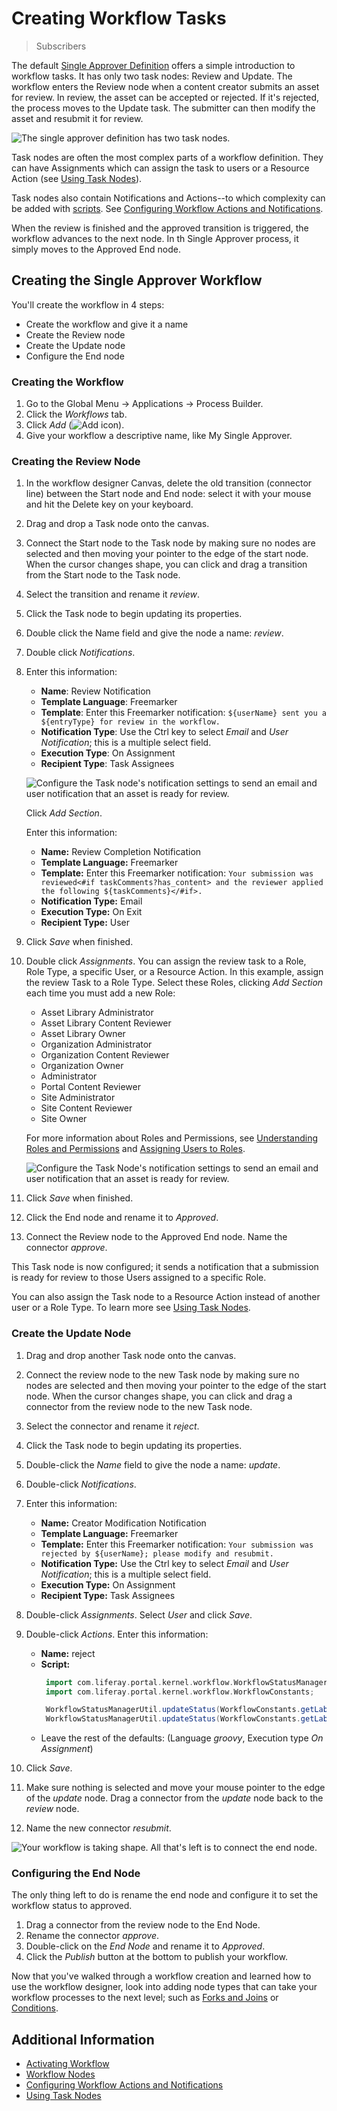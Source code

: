 # Creating Workflow Tasks

> Subscribers

The default [Single Approver Definition](https://github.com/liferay/liferay-learn/blob/master/docs/dxp/latest/en/process-automation/workflow/designing-and-managing-workflows/workflow-designer/workflow-designer-overview/resources/single-approver-definition.xml) offers a simple introduction to workflow tasks. It has only two task nodes: Review and Update. The workflow enters the Review node when a content creator submits an asset for review. In review, the asset can be accepted or rejected. If it's rejected, the process moves to the Update task. The submitter can then modify the asset and resubmit it for review.

![The single approver definition has two task nodes.](./creating-workflow-tasks/images/01.png)

Task nodes are often the most complex parts of a workflow definition. They can have Assignments which can assign the task to users or a Resource Action (see [Using Task Nodes](./assigning-task-nodes.md)).

Task nodes also contain Notifications and Actions--to which complexity can be added with [scripts](../../developer-guide/using-the-script-engine-in-workflow.md). See [Configuring Workflow Actions and Notifications](./configuring-workflow-actions-and-notifications.md).

When the review is finished and the approved transition is triggered, the workflow advances to the next node. In th Single Approver process, it simply moves to the Approved End node.

## Creating the Single Approver Workflow

You'll create the workflow in 4 steps: 

* Create the workflow and give it a name
* Create the Review node
* Create the Update node
* Configure the End node

### Creating the Workflow

1. Go to the Global Menu &rarr; Applications &rarr; Process Builder.
1. Click the _Workflows_ tab.
1. Click _Add_ (![Add icon](../../../../images/icon-add.png)).
1. Give your workflow a descriptive name, like My Single Approver.

### Creating the Review Node

1. In the workflow designer Canvas, delete the old transition (connector line) between the Start node and End node: select it with your mouse and hit the Delete key on your keyboard.
1. Drag and drop a Task node onto the canvas. 
1. Connect the Start node to the Task node by making sure no nodes are selected and then moving your pointer to the edge of the start node. When the cursor changes shape, you can click and drag a transition from the Start node to the Task node.
1. Select the transition and rename it _review_.
1. Click the Task node to begin updating its properties.
1. Double click the Name field and give the node a name: _review_.
1. Double click _Notifications_.
1. Enter this information:

    * **Name**: Review Notification
    * **Template Language**: Freemarker
    * **Template**: Enter this Freemarker notification: `${userName} sent you a ${entryType} for review in the workflow.`
    * **Notification Type**: Use the Ctrl key to select _Email_ and _User Notification_; this is a multiple select field.
    * **Execution Type**: On Assignment
    * **Recipient Type**: Task Assignees

    ![Configure the Task node's notification settings to send an email and user notification that an asset is ready for review.](./creating-workflow-tasks/images/02.png)

    Click _Add Section_.

    Enter this information:

   * **Name:** Review Completion Notification
   * **Template Language:** Freemarker
   * **Template:** Enter this Freemarker notification: `Your submission was reviewed<#if taskComments?has_content> and the reviewer applied the following ${taskComments}</#if>.`
   * **Notification Type:** Email
   * **Execution Type:** On Exit
   * **Recipient Type:** User

1. Click _Save_ when finished.
1. Double click _Assignments_. You can assign the review task to a Role, Role Type, a specific User, or a Resource Action. In this example, assign the review Task to a Role Type. Select these Roles, clicking _Add Section_ each time you must add a new Role:

   * Asset Library Administrator
   * Asset Library Content Reviewer
   * Asset Library Owner
   * Organization Administrator
   * Organization Content Reviewer
   * Organization Owner
   * Administrator
   * Portal Content Reviewer
   * Site Administrator
   * Site Content Reviewer
   * Site Owner

   For more information about Roles and Permissions, see [Understanding Roles and Permissions](../../../../users-and-permissions/roles-and-permissions/understanding-roles-and-permissions.md) and [Assigning Users to Roles](../../../../users-and-permissions/roles-and-permissions/assigning-users-to-roles.md).

   ![Configure the Task Node's notification settings to send an email and user notification that an asset is ready for review.](./creating-workflow-tasks/images/03.png)

1. Click _Save_ when finished.

1. Click the End node and rename it to _Approved_.

1. Connect the Review node to the Approved End node. Name the connector _approve_.

This Task node is now configured; it sends a notification that a submission is ready for review to those Users assigned to a specific Role.

You can also assign the Task node to a Resource Action instead of another user or a Role Type. To learn more see [Using Task Nodes](./assigning-task-nodes.md).

### Create the Update Node

1. Drag and drop another Task node onto the canvas. 
1. Connect the review node to the new Task node by making sure no nodes are selected and then moving your pointer to the edge of the start node. When the cursor changes shape, you can click and drag a connector from the review node to the new Task node. 
1. Select the connector and rename it _reject_. 
1. Click the Task node to begin updating its properties. 
1. Double-click the _Name_ field to give the node a name: _update_. 
1. Double-click _Notifications_. 
1. Enter this information: 

   * **Name:** Creator Modification Notification
   * **Template Language:** Freemarker
   * **Template:** Enter this Freemarker notification: `Your submission was rejected by ${userName}; please modify and resubmit.` 
   * **Notification Type:** Use the Ctrl key to select _Email_ and _User Notification_; this is a multiple select field. 
   * **Execution Type:** On Assignment
   * **Recipient Type:** Task Assignees

1. Double-click _Assignments_. Select _User_ and click _Save_. 
1. Double-click _Actions_. Enter this information: 

   * **Name:** reject
   * **Script:**  
     ```groovy
      import com.liferay.portal.kernel.workflow.WorkflowStatusManagerUtil;
      import com.liferay.portal.kernel.workflow.WorkflowConstants;

      WorkflowStatusManagerUtil.updateStatus(WorkflowConstants.getLabelStatus("denied"), workflowContext);
      WorkflowStatusManagerUtil.updateStatus(WorkflowConstants.getLabelStatus("pending"), workflowContext);
     ```
   * Leave the rest of the defaults: (Language _groovy_, Execution type _On Assignment_)

1. Click _Save_. 
1. Make sure nothing is selected and move your mouse pointer to the edge of the _update_ node. Drag a connector from the _update_ node back to the _review_ node. 
1. Name the new connector _resubmit_. 

![Your workflow is taking shape. All that's left is to connect the end node.](./creating-workflow-tasks/images/04.png)

### Configuring the End Node

The only thing left to do is rename the end node and configure it to set the workflow status to approved. 

1. Drag a connector from the review node to the End Node. 
1. Rename the connector _approve_. 
1. Double-click on the _End Node_ and rename it to _Approved_. 
1. Click the _Publish_ button at the bottom to publish your workflow. 

Now that you've walked through a workflow creation and learned how to use the workflow designer, look into adding node types that can take your workflow processes to the next level; such as [Forks and Joins](./using-forks-and-joins.md) or [Conditions](./using-condition-nodes.md).

## Additional Information

* [Activating Workflow](../../using-workflows/activating-workflow.md)
* [Workflow Nodes](./workflow-nodes.md)
* [Configuring Workflow Actions and Notifications](./configuring-workflow-actions-and-notifications.md)
* [Using Task Nodes](./assigning-task-nodes.md)
